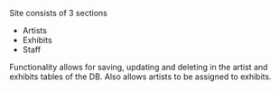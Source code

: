 Site consists of 3 sections
- Artists
- Exhibits
- Staff

Functionality allows for saving, updating and deleting in the artist and exhibits tables of the DB. Also allows artists to be assigned to exhibits.
